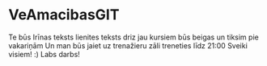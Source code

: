 # VeAmacibasGIT
Te būs Irīnas teksts
lienites teksts
driz jau kursiem būs beigas un tiksim pie vakariņām
Un man būs jaiet uz trenažieru zāli treneties līdz 21:00
Sveiki visiem! :)
Labs darbs!

